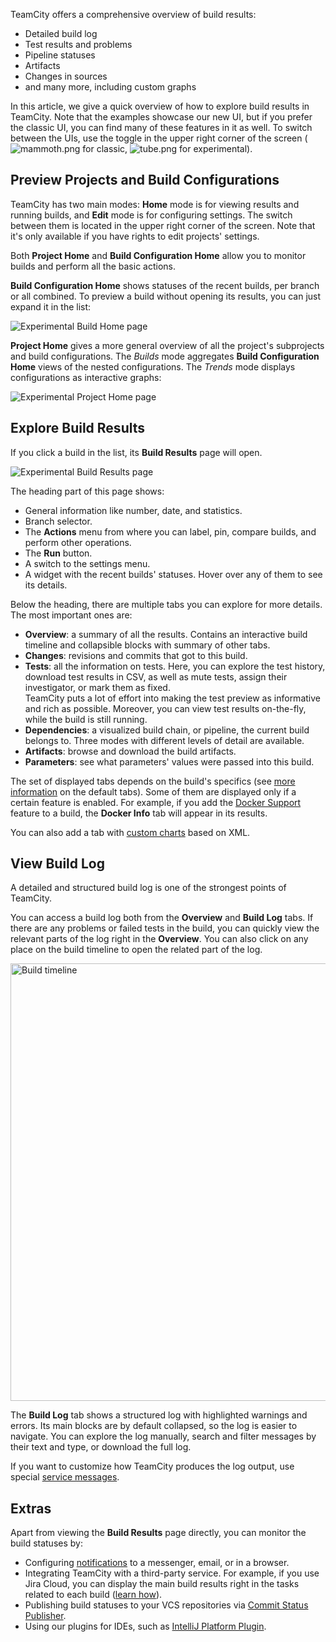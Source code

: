 [//]: # (title: View Build Results)
[//]: # (auxiliary-id: View Build Results)

TeamCity offers a comprehensive overview of build results:
* Detailed build log
* Test results and problems
* Pipeline statuses
* Artifacts
* Changes in sources
* and many more, including custom graphs

In this article, we give a quick overview of how to explore build results in TeamCity. Note that the examples showcase our new UI, but if you prefer the classic UI, you can find many of these features in it as well. To switch between the UIs, use the toggle in the upper right corner of the screen (![mammoth.png](mammoth.png) for classic, ![tube.png](tube.png) for experimental).

## Preview Projects and Build Configurations

TeamCity has two main modes: __Home__ mode is for viewing results and running builds, and __Edit__ mode is for configuring settings. The switch between them is located in the upper right corner of the screen. Note that it's only available if you have rights to edit projects' settings.

Both __Project Home__ and __Build Configuration Home__ allow you to monitor builds and perform all the basic actions.

__Build Configuration Home__ shows statuses of the recent builds, per branch or all combined. To preview a build without opening its results, you can just expand it in the list:

<img src="exp-build-home.png" alt="Experimental Build Home page"/>

__Project Home__ gives a more general overview of all the project's subprojects and build configurations. The _Builds_ mode aggregates __Build Configuration Home__ views of the nested configurations. The _Trends_ mode displays configurations as interactive graphs:

<img src="exp-project-home.png" alt="Experimental Project Home page"/>

## Explore Build Results

If you click a build in the list, its __Build Results__ page will open.

<img src="exp-build-details.png" alt="Experimental Build Results page"/>

The heading part of this page shows:
* General information like number, date, and statistics.
* Branch selector.
* The __Actions__ menu from where you can label, pin, compare builds, and perform other operations.
* The __Run__ button.
* A switch to the settings menu.
* A widget with the recent builds' statuses. Hover over any of them to see its details.

Below the heading, there are multiple tabs you can explore for more details. The most important ones are:
* __Overview__: a summary of all the results. Contains an interactive build timeline and collapsible blocks with summary of other tabs.
* __Changes__: revisions and commits that got to this build.
* __Tests__: all the information on tests. Here, you can explore the test history, download test results in CSV, as well as mute tests, assign their investigator, or mark them as fixed.  
  TeamCity puts a lot of effort into making the test preview as informative and rich as possible. Moreover, you can view test results on-the-fly, while the build is still running.
* __Dependencies__: a visualized build chain, or pipeline, the current build belongs to. Three modes with different levels of detail are available.
* __Artifacts__: browse and download the build artifacts.
* __Parameters__: see what parameters' values were passed into this build.

The set of displayed tabs depends on the build's specifics (see [more information](working-with-build-results.md) on the default tabs). Some of them are displayed only if a certain feature is enabled. For example, if you add the [Docker Support](docker-support.md) feature to a build, the __Docker Info__ tab will appear in its results.

You can also add a tab with [custom charts](custom-chart.md) based on XML.

## View Build Log

A detailed and structured build log is one of the strongest points of TeamCity.

You can access a build log both from the __Overview__ and __Build Log__ tabs. If there are any problems or failed tests in the build, you can quickly view the relevant parts of the log right in the __Overview__. You can also click on any place on the build timeline to open the related part of the log.

<img src="build-timeline.png" width="700" alt="Build timeline"/>

The __Build Log__ tab shows a structured log with highlighted warnings and errors. Its main blocks are by default collapsed, so the log is easier to navigate. You can explore the log manually, search and filter messages by their text and type, or download the full log.

If you want to customize how TeamCity produces the log output, use special [service messages](build-log.md#Customizing+Log+Output).

## Extras

Apart from viewing the __Build Results__ page directly, you can monitor the build statuses by:
* Configuring [notifications](notifications.md) to a messenger, email, or in a browser.
* Integrating TeamCity with a third-party service. For example, if you use Jira Cloud, you can display the main build results right in the tasks related to each build ([learn how](jira-cloud-integration.md)).
* Publishing build statuses to your VCS repositories via [Commit Status Publisher](commit-status-publisher.md).
* Using our plugins for IDEs, such as [IntelliJ Platform Plugin](intellij-platform-plugin.md).
